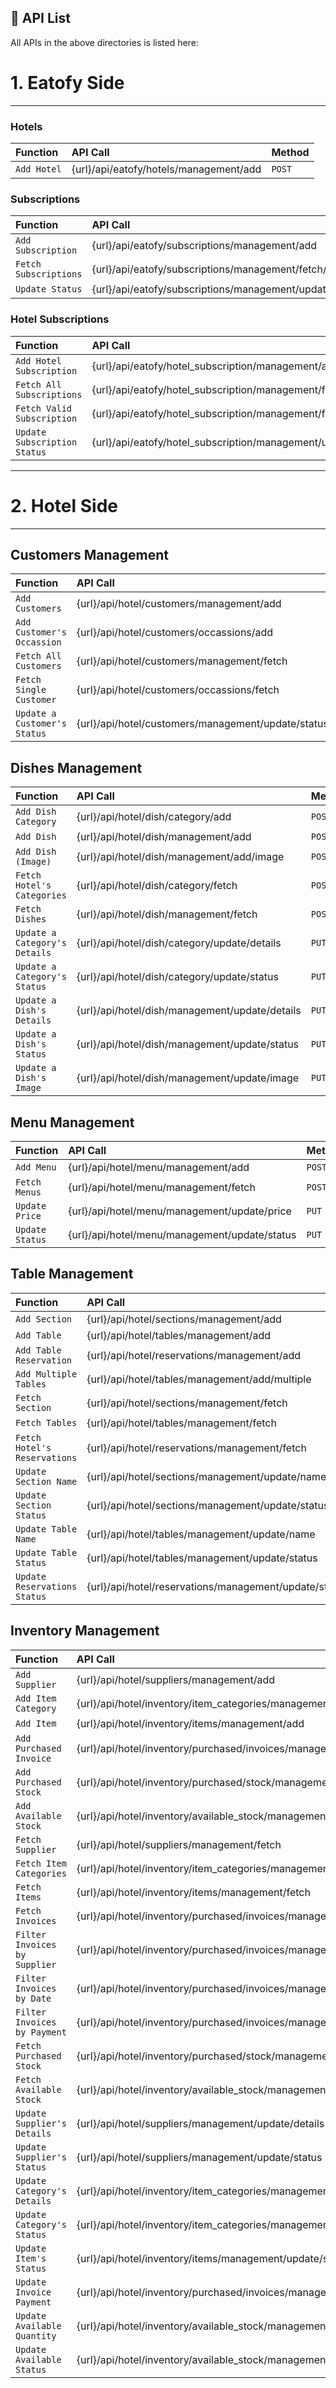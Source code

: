 ## 🧞 API List

All APIs in the above directories is listed here:

# 1. Eatofy Side 
----------------------------------------------------------------------------------
### Hotels

| Function                    | API Call                                                        | Method            |
| :------------------------   | :-----------------------------------------------                |:------------------|
| `Add Hotel`                 | {url}/api/eatofy/hotels/management/add                          |   `POST`          |


### Subscriptions

| Function                    | API Call                                                        | Method            |
| :------------------------   | :-----------------------------------------------                |:------------------|
| `Add Subscription`          | {url}/api/eatofy/subscriptions/management/add                   |   `POST`          |
| `Fetch Subscriptions`       | {url}/api/eatofy/subscriptions/management/fetch/                |   `POST / GET`    |
| `Update Status`             | {url}/api/eatofy/subscriptions/management/update/               |   `PUT`           |


### Hotel Subscriptions

| Function                    | API Call                                                        | Method            |
| :------------------------   | :-----------------------------------------------                |:------------------|
| `Add Hotel Subscription`    | {url}/api/eatofy/hotel_subscription/management/add              |   `POST`          |
| `Fetch All Subscriptions`   | {url}/api/eatofy/hotel_subscription/management/fetch/valid      |   `POST / GET`    |
| `Fetch Valid Subscription`  | {url}/api/eatofy/hotel_subscription/management/fetch/all        |   `POST / GET`    |
| `Update Subscription Status`| {url}/api/eatofy/hotel_subscription/management/update/status    |   `PUT`           |

----------------------------------------------------------------------------------


# 2. Hotel Side 
----------------------------------------------------------------------------------

## Customers Management

| Function                    | API Call                                                        | Method            |
| :------------------------   | :-----------------------------------------------                |:------------------|
| `Add Customers`             | {url}/api/hotel/customers/management/add                        |   `POST`          |
| `Add Customer's Occassion`  | {url}/api/hotel/customers/occassions/add                        |   `POST`          |
| `Fetch All Customers`       | {url}/api/hotel/customers/management/fetch                      |   `POST`          |
| `Fetch Single Customer`     | {url}/api/hotel/customers/occassions/fetch                      |   `POST`          |
| `Update a Customer's Status`| {url}/api/hotel/customers/management/update/status              |   `PUT`           |

## Dishes Management 

| Function                     | API Call                                                       | Method            |
| :------------------------    | :-----------------------------------------------               |:------------------|
| `Add Dish Category`          | {url}/api/hotel/dish/category/add                              |   `POST`          |
| `Add Dish`                   | {url}/api/hotel/dish/management/add                            |   `POST`          |
| `Add Dish (Image)`           | {url}/api/hotel/dish/management/add/image                      |   `POST`          |
| `Fetch Hotel's Categories`   | {url}/api/hotel/dish/category/fetch                            |   `POST`          |
| `Fetch Dishes`               | {url}/api/hotel/dish/management/fetch                          |   `POST`          |
| `Update a Category's Details`| {url}/api/hotel/dish/category/update/details                   |   `PUT`           |
| `Update a Category's Status` | {url}/api/hotel/dish/category/update/status                    |   `PUT`           |
| `Update a Dish's Details`    | {url}/api/hotel/dish/management/update/details                 |   `PUT`           |
| `Update a Dish's Status`     | {url}/api/hotel/dish/management/update/status                  |   `PUT`           |
| `Update a Dish's Image`      | {url}/api/hotel/dish/management/update/image                   |   `PUT`           |


## Menu Management

| Function                    | API Call                                                        | Method            |
| :------------------------   | :-----------------------------------------------                |:------------------|
| `Add Menu`                  | {url}/api/hotel/menu/management/add                             |   `POST`          |
| `Fetch Menus`               | {url}/api/hotel/menu/management/fetch                           |   `POST`          |
| `Update Price`              | {url}/api/hotel/menu/management/update/price                    |   `PUT`           |
| `Update Status`             | {url}/api/hotel/menu/management/update/status                   |   `PUT`           |


## Table Management

| Function                    | API Call                                                        | Method            |
| :------------------------   | :-----------------------------------------------                |:------------------|
| `Add Section`               | {url}/api/hotel/sections/management/add                         |   `POST`          |
| `Add Table`                 | {url}/api/hotel/tables/management/add                           |   `POST`          |
| `Add Table Reservation`     | {url}/api/hotel/reservations/management/add                     |   `POST`          |
| `Add Multiple Tables`       | {url}/api/hotel/tables/management/add/multiple                  |   `POST`          |
| `Fetch Section`             | {url}/api/hotel/sections/management/fetch                       |   `POST`          |
| `Fetch Tables`              | {url}/api/hotel/tables/management/fetch                         |   `POST`          |
| `Fetch Hotel's Reservations`| {url}/api/hotel/reservations/management/fetch                   |   `POST`          |
| `Update Section Name`       | {url}/api/hotel/sections/management/update/name                 |   `PUT`           |
| `Update Section Status`     | {url}/api/hotel/sections/management/update/status               |   `PUT`           |
| `Update Table Name`         | {url}/api/hotel/tables/management/update/name                   |   `PUT`           |
| `Update Table Status`       | {url}/api/hotel/tables/management/update/status                 |   `PUT`           |
| `Update Reservations Status`| {url}/api/hotel/reservations/management/update/status           |   `PUT`           |



## Inventory Management

| Function                      | API Call                                                                   | Method            |
| :------------------------     | :-----------------------------------------------                           |:------------------|
| `Add Supplier`                | {url}/api/hotel/suppliers/management/add                                   |   `POST`          |
| `Add Item Category`           | {url}/api/hotel/inventory/item_categories/management/add                   |   `POST`          |
| `Add Item`                    | {url}/api/hotel/inventory/items/management/add                             |   `POST`          |
| `Add Purchased Invoice`       | {url}/api/hotel/inventory/purchased/invoices/management/add                |   `POST`          |
| `Add Purchased Stock`         | {url}/api/hotel/inventory/purchased/stock/management/add                   |   `POST`          |
| `Add Available Stock`         | {url}/api/hotel/inventory/available_stock/management/add                   |   `POST`          |
| `Fetch Supplier`              | {url}/api/hotel/suppliers/management/fetch                                 |   `POST`          |
| `Fetch Item Categories`       | {url}/api/hotel/inventory/item_categories/management/fetch                 |   `POST`          |
| `Fetch Items`                 | {url}/api/hotel/inventory/items/management/fetch                           |   `POST`          |
| `Fetch Invoices`              | {url}/api/hotel/inventory/purchased/invoices/management/fetch              |   `POST`          |
| `Filter Invoices by Supplier` | {url}/api/hotel/inventory/purchased/invoices/management/fetch/supplier     |   `POST`          |
| `Filter Invoices by Date`     | {url}/api/hotel/inventory/purchased/invoices/management/fetch/invoice_date |   `POST`          |
| `Filter Invoices by Payment`  | {url}/api/hotel/inventory/purchased/invoices/management/fetch/payment_status|  `POST`          |
| `Fetch Purchased Stock`       | {url}/api/hotel/inventory/purchased/stock/management/fetch                 |   `POST`          |
| `Fetch Available Stock`       | {url}/api/hotel/inventory/available_stock/management/fetch                 |   `POST`          |
| `Update Supplier's Details`   | {url}/api/hotel/suppliers/management/update/details                        |   `PUT`           |
| `Update Supplier's Status`    | {url}/api/hotel/suppliers/management/update/status                         |   `PUT`           |
| `Update Category's Details`   | {url}/api/hotel/inventory/item_categories/management/update/details        |   `PUT`           |
| `Update Category's Status`    | {url}/api/hotel/inventory/item_categories/management/update/status         |   `PUT`           |
| `Update Item's Status`        | {url}/api/hotel/inventory/items/management/update/status                   |   `PUT`           |
| `Update Invoice Payment`      | {url}/api/hotel/inventory/purchased/invoices/management/update/payment     |   `PUT`           |
| `Update Available Quantity`   | {url}/api/hotel/inventory/available_stock/management/update/quantity       |   `PUT`           |
| `Update Available Status`     | {url}/api/hotel/inventory/available_stock/management/update/status         |   `PUT`           |
